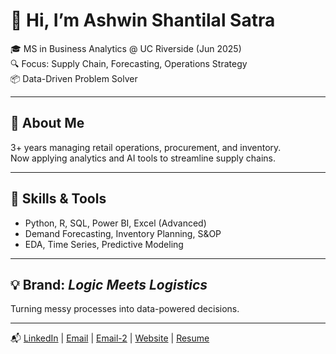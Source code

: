 # 👋 Hi, I’m Ashwin Shantilal Satra

🎓 MS in Business Analytics @ UC Riverside (Jun 2025)  
🔍 Focus: Supply Chain, Forecasting, Operations Strategy  
📦 Data-Driven Problem Solver

---

## 💼 About Me

3+ years managing retail operations, procurement, and inventory.  
Now applying analytics and AI tools to streamline supply chains.

---

## 🧠 Skills & Tools

- Python, R, SQL, Power BI, Excel (Advanced)  
- Demand Forecasting, Inventory Planning, S&OP  
- EDA, Time Series, Predictive Modeling  

---

## 💡 Brand: *Logic Meets Logistics*

Turning messy processes into data-powered decisions.

---

📬 [LinkedIn](https://www.linkedin.com/in/ashwin-satra) | [Email](ashwinsatra3d@gmail.com) | [Email-2](contact@ashwinsatra.com) | [Website](http://www.ashwinsatra.com) | [Resume](https://www.ashwinsatra.com/gallery/Ashwin_Satra_Resume.pdf)
